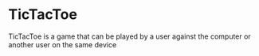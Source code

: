 # TicTacToe
TicTacToe is a game that can be played by a user against the computer or another user on the same device 

